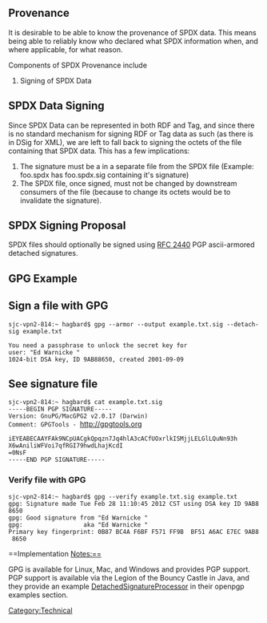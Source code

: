 ## Provenance

It is desirable to be able to know the provenance of SPDX data. This
means being able to reliably know who declared what SPDX information
when, and where applicable, for what reason.

Components of SPDX Provenance include

1.  Signing of SPDX Data

## SPDX Data Signing

Since SPDX Data can be represented in both RDF and Tag, and since there
is no standard mechanism for signing RDF or Tag data as such (as there
is in DSig for XML), we are left to fall back to signing the octets of
the file containing that SPDX data. This has a few implications:

1.  The signature must be a in a separate file from the SPDX file
    (Example: foo.spdx has foo.spdx.sig containing it's signature)
2.  The SPDX file, once signed, must not be changed by downstream
    consumers of the file (because to change its octets would be to
    invalidate the signature).

## SPDX Signing Proposal

SPDX files should optionally be signed using
[RFC 2440](http://www.ietf.org/rfc/rfc2440.txt) PGP ascii-armored
detached signatures.

## GPG Example

## Sign a file with GPG

`sjc-vpn2-814:~ hagbard$ gpg --armor --output example.txt.sig --detach-sig example.txt`

`You need a passphrase to unlock the secret key for`  
`user: "Ed Warnicke "`  
`1024-bit DSA key, ID 9AB88650, created 2001-09-09`

## See signature file

`sjc-vpn2-814:~ hagbard$ cat example.txt.sig`  
`-----BEGIN PGP SIGNATURE-----`  
`Version: GnuPG/MacGPG2 v2.0.17 (Darwin)`  
`Comment: GPGTools - `<http://gpgtools.org>  
  
`iEYEABECAAYFAk9NCpUACgkQpqzn7Jq4hlA3cACfUOxrlkISMjjLELGlLQuNn93h`  
`X6wAniliWFVoi7qfRGI79hwdLhajKcdI`  
`=0NsF`  
`-----END PGP SIGNATURE-----`

### Verify file with GPG

`sjc-vpn2-814:~ hagbard$ gpg --verify example.txt.sig example.txt`  
`gpg: Signature made Tue Feb 28 11:10:45 2012 CST using DSA key ID 9AB88650`  
`gpg: Good signature from "Ed Warnicke "`  
`gpg:                 aka "Ed Warnicke "`  
`Primary key fingerprint: 0B87 BC4A F6BF F571 FF9B  BF51 A6AC E7EC 9AB8 8650`

\==Implementation <Notes:==>

GPG is available for Linux, Mac, and Windows and provides PGP support.
PGP support is available via the Legion of the Bouncy Castle in Java,
and they provide an example
[DetachedSignatureProcessor](http://www.jarvana.com/jarvana/view/org/bouncycastle/bcpg-jdk15/1.45/bcpg-jdk15-1.45-javadoc.jar!/org/bouncycastle/openpgp/examples/DetachedSignatureProcessor.html)
in their openpgp examples section.

[Category:Technical](Category:Technical "wikilink")
